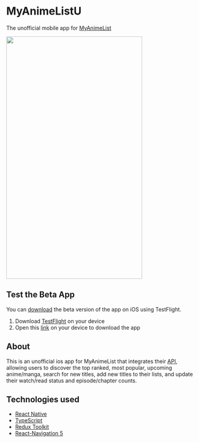 # MyAnimeListU
The unofficial mobile app for [MyAnimeList](https://myanimelist.net/)

<img src="https://github.com/dtchiong/MyAnimeListU/blob/master/Login-compressed.gif" width="360" height="640" />

## Test the Beta App
You can [download](https://testflight.apple.com/join/MuS800Bk) the beta version of the app on iOS using TestFlight.
1. Download [TestFlight](https://apps.apple.com/us/app/testflight/id899247664) on your device
2. Open this [link](https://testflight.apple.com/join/MuS800Bk) on your device to download the app

## About
This is an unofficial ios app for MyAnimeList that integrates their [API](https://myanimelist.net/apiconfig/references/api/v2), allowing users to discover the top ranked, most popular, upcoming anime/manga, search for new titles, add new titles to their lists, and update their watch/read status and episode/chapter counts.

## Technologies used
* [React Native](https://reactnative.dev/)
* [TypeScript](https://www.typescriptlang.org/)
* [Redux Toolkit](https://redux-toolkit.js.org/)
* [React-Navigation 5](https://reactnavigation.org/blog/2020/02/06/react-navigation-5.0/)
